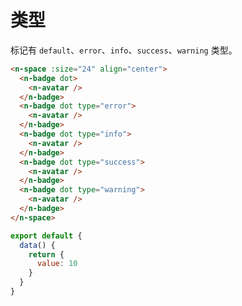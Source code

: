 # 类型

标记有 `default`、`error`、`info`、`success`、`warning` 类型。

```html
<n-space :size="24" align="center">
  <n-badge dot>
    <n-avatar />
  </n-badge>
  <n-badge dot type="error">
    <n-avatar />
  </n-badge>
  <n-badge dot type="info">
    <n-avatar />
  </n-badge>
  <n-badge dot type="success">
    <n-avatar />
  </n-badge>
  <n-badge dot type="warning">
    <n-avatar />
  </n-badge>
</n-space>
```

```js
export default {
  data() {
    return {
      value: 10
    }
  }
}
```
